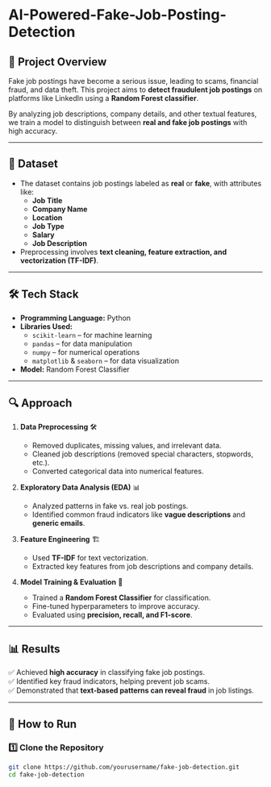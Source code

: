 # AI-Powered-Fake-Job-Posting-Detection

## 📌 Project Overview
Fake job postings have become a serious issue, leading to scams, financial fraud, and data theft. This project aims to **detect fraudulent job postings** on platforms like LinkedIn using a **Random Forest classifier**.

By analyzing job descriptions, company details, and other textual features, we train a model to distinguish between **real and fake job postings** with high accuracy.

---

## 📂 Dataset
- The dataset contains job postings labeled as **real** or **fake**, with attributes like:  
  - **Job Title**  
  - **Company Name**  
  - **Location**  
  - **Job Type**  
  - **Salary**  
  - **Job Description**  
- Preprocessing involves **text cleaning, feature extraction, and vectorization (TF-IDF)**.

---

## 🛠️ Tech Stack
- **Programming Language:** Python  
- **Libraries Used:**  
  - `scikit-learn` – for machine learning  
  - `pandas` – for data manipulation  
  - `numpy` – for numerical operations  
  - `matplotlib` & `seaborn` – for data visualization  
- **Model:** Random Forest Classifier  

---

## 🔍 Approach

1. **Data Preprocessing** 🛠️  
   - Removed duplicates, missing values, and irrelevant data.  
   - Cleaned job descriptions (removed special characters, stopwords, etc.).  
   - Converted categorical data into numerical features.

2. **Exploratory Data Analysis (EDA)** 📊  
   - Analyzed patterns in fake vs. real job postings.  
   - Identified common fraud indicators like **vague descriptions** and **generic emails**.

3. **Feature Engineering** 🏗️  
   - Used **TF-IDF** for text vectorization.  
   - Extracted key features from job descriptions and company details.

4. **Model Training & Evaluation** 🤖  
   - Trained a **Random Forest Classifier** for classification.  
   - Fine-tuned hyperparameters to improve accuracy.  
   - Evaluated using **precision, recall, and F1-score**.

---

## 📊 Results
✅ Achieved **high accuracy** in classifying fake job postings.  
✅ Identified key fraud indicators, helping prevent job scams.  
✅ Demonstrated that **text-based patterns can reveal fraud** in job listings.

---

## 🚀 How to Run

### **1️⃣ Clone the Repository**
```bash
git clone https://github.com/yourusername/fake-job-detection.git
cd fake-job-detection
